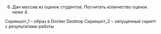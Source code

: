 6. Дан массив из оценок студентов. Посчитать количество оценок ниже 4.

Скриншот_1 – образ в Docker Desktop
Скриншот_2 – запущенный скрипт с результатами работы
